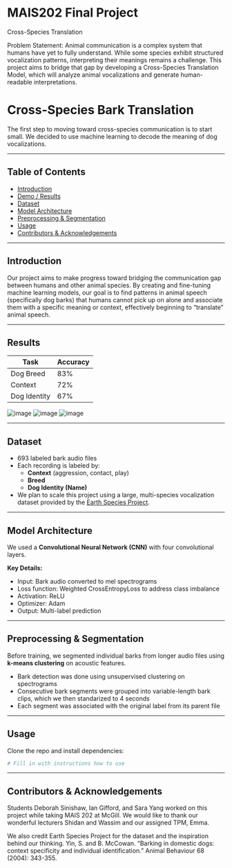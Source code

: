 # MAIS202 Final Project
Cross-Species Translation

Problem Statement: 
Animal communication is a complex system that humans have yet to fully understand. While some species exhibit structured vocalization patterns, interpreting their meanings remains a challenge. This project aims to bridge that gap by developing a Cross-Species Translation Model, which will analyze animal vocalizations and generate human-readable interpretations.

# Cross-Species Bark Translation

The first step to moving toward cross-species communication is to start small.
We decided to use machine learning to decode the meaning of dog vocalizations.

---

## Table of Contents

- [Introduction](#introduction)
- [Demo / Results](#results)
- [Dataset](#dataset)
- [Model Architecture](#model-architecture)
- [Preprocessing & Segmentation](#preprocessing--segmentation)
- [Usage](#usage)
- [Contributors & Acknowledgements](#contributors--acknowledgements)

---

## Introduction

Our project aims to make progress toward bridging the communication gap between humans and other animal species. By creating and fine-tuning machine learning models, our goal is to find patterns in animal speech (specifically dog barks) that humans cannot pick up on alone and associate them with a specific meaning or context, effectively beginning to “translate” animal speech.

---

## Results

| Task         | Accuracy |
|--------------|----------|
| Dog Breed    | 83%      |
| Context      | 72%      |
| Dog Identity | 67%      |

![image](https://github.com/user-attachments/assets/d8ff7661-4acb-4d5e-94e8-66746cef1664)
![image](https://github.com/user-attachments/assets/cb14bf1f-9e11-4c03-aeed-6b7a162f41f2)
![image](https://github.com/user-attachments/assets/89f276e8-93a9-4e27-b720-9bcafd89eba2)


---

## Dataset

- 693 labeled bark audio files
- Each recording is labeled by:
  - **Context** (aggression, contact, play)
  - **Breed**
  - **Dog Identity (Name)**
- We plan to scale this project using a large, multi-species vocalization dataset provided by the [Earth Species Project]([https://www.earthspecies.org/](https://github.com/earthspecies/library/tree/main)).

---

## Model Architecture

We used a **Convolutional Neural Network (CNN)** with four convolutional layers.  

**Key Details:**
- Input: Bark audio converted to mel spectrograms
- Loss function: Weighted CrossEntropyLoss to address class imbalance
- Activation: ReLU
- Optimizer: Adam
- Output: Multi-label prediction

---

## Preprocessing & Segmentation

Before training, we segmented individual barks from longer audio files using **k-means clustering** on acoustic features.

- Bark detection was done using unsupervised clustering on spectrograms
- Consecutive bark segments were grouped into variable-length bark clips, which we then standarized to 4 seconds
- Each segment was associated with the original label from its parent file

---

## Usage

Clone the repo and install dependencies:

```python
# Fill in with instructions how to use
```

---

## Contributors & Acknowledgements

Students Deborah Sinishaw, Ian Gifford, and Sara Yang worked on this project while taking MAIS 202 at McGill.
We would like to thank our wonderful lecturers Shidan and Wassim and our assigned TPM, Emma.

We also credit Earth Species Project for the dataset and the inspiration behind our thinking.
Yin, S. and B. McCowan. “Barking in domestic dogs: context specificity and individual identification.” Animal Behaviour 68 (2004): 343-355.
